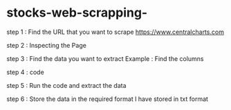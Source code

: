 # stocks-web-scrapping-

step 1 : Find the URL that you want to scrape 
https://www.centralcharts.com

step 2 : Inspecting the Page

step 3 : Find the data you want to extract 
Example : Find the columns

step 4 : code

step 5 : Run the code and extract the data 

step 6 : Store the data in the required format 
I have stored in txt format
